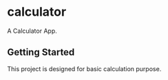 # calculator

A Calculator App.

## Getting Started

This project is designed for basic calculation purpose.


